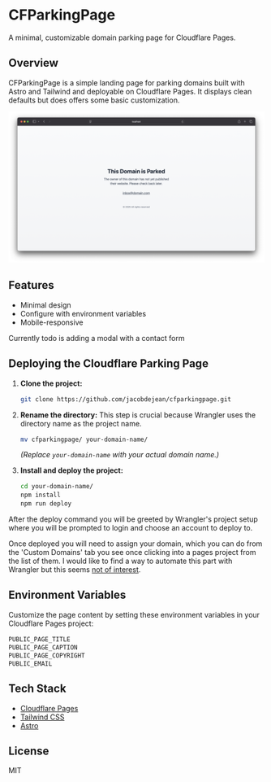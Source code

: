 # CFParkingPage

A minimal, customizable domain parking page for Cloudflare Pages.

## Overview

CFParkingPage is a simple landing page for parking domains built with Astro and Tailwind and deployable on Cloudflare Pages. It displays clean defaults but does offers some basic customization.

![Screenshot](https://github.com/jacobdejean/cfparkingpage/blob/42190f4507ab050dbd1834c976388bbb88f1a927/screenshots/SCR-20250405-tsbi.png)

## Features

- Minimal design
- Configure with environment variables
- Mobile-responsive

Currently todo is adding a modal with a contact form

## Deploying the Cloudflare Parking Page

1.  **Clone the project:**

    ```sh
    git clone https://github.com/jacobdejean/cfparkingpage.git
    ```

2.  **Rename the directory:**  This step is crucial because Wrangler uses the directory name as the project name.

    ```sh
    mv cfparkingpage/ your-domain-name/
    ```
    *(Replace `your-domain-name` with your actual domain name.)*

3.  **Install and deploy the project:**

    ```sh
    cd your-domain-name/
    npm install
    npm run deploy
    ```

After the deploy command you will be greeted by Wrangler's project setup where you will be prompted to login and choose an account to deploy to.

Once deployed you will need to assign your domain, which you can do from the 'Custom Domains' tab you see once clicking into a pages project from the list of them. I would like to find a way to automate this part with Wrangler but this seems [not of interest](https://github.com/cloudflare/workers-sdk/issues/1146).

## Environment Variables

Customize the page content by setting these environment variables in your Cloudflare Pages project:

```
PUBLIC_PAGE_TITLE
PUBLIC_PAGE_CAPTION
PUBLIC_PAGE_COPYRIGHT
PUBLIC_EMAIL
```

## Tech Stack

- [Cloudflare Pages](https://developers.cloudflare.com/pages/)
- [Tailwind CSS](https://tailwindcss.com)
- [Astro](https://astro.build)

## License

MIT
